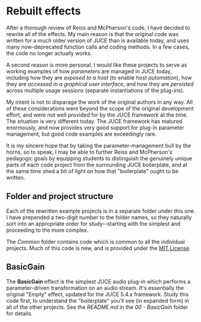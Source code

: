 # Rebuilt effects
After a thorough review of Reiss and McPherson's code, I have decided to rewrite all of the effects. My main reason is that the original code was written for a much older version of JUCE than is available today, and uses many now-deprecated function calls and coding methods. In a few cases, the code no longer actually works.

A second reason is more personal. I would like these projects to serve as working examples of how *parameters* are managed in JUCE today, including how they are *exposed to a host* (to enable *host automation*), how they are *accessed in a graphical user interface*, and how they are *persisted* across multiple usage sessions (separate instantiations of the plug-ins).

My intent is not to disparage the work of the original authors in any way. All of these considerations were beyond the scope of the original development effort, and were not well provided for by the JUCE framework at the time. The situation is very different today. The JUCE framework has matured enormously, and now provides very good support for plug-in parameter management, but good code examples are exceedingly rare.

It is my sincere hope that by taking the parameter-management bull by the horns, so to speak, I may be able to further Reiss and McPherson's pedagogic goals by equipping students to distinguish the genuinely unique parts of each code project from the surrounding JUCE boilerplate, and at the same time shed a bit of light on how that "boilerplate" ought to be written.

## Folder and project structure
Each of the rewritten example projects is in a separate folder under this one. I have prepended a two-digit number to the folder names, so they naturally sort into an appropriate order for study--starting with the simplest and proceeding to the more complex.

The *Common* folder contains code which is common to all the individual projects. Much of this code is new, and is provided under the [MIT License](https://opensource.org/licenses/MIT).

## BasicGain
The **BasicGain** effect is the simplest JUCE audio plug-in which performs a parameter-driven transformation on an audio stream. It's essentially the original "Empty" effect, updated for the JUCE 5.4.x framework. Study this code first, to understand the "boilerplate" you'll see (in expanded form) in all of the other projects. See the *README.md* in the *00 - BasicGain* folder for details.
